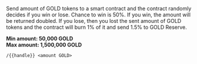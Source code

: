 Send amount of GOLD tokens to a smart contract and the contract randomly decides if you win or lose. Chance to win is 50%. If you win, the amount will be returned doubled. If you lose, then you lost the sent amount of GOLD tokens and the contract will burn 1% of it and send 1.5% to GOLD Reserve.  

**Min amount: 50,000 GOLD**  
**Max amount: 1,500,000 GOLD**  

`/{{handle}} <amount GOLD>`
